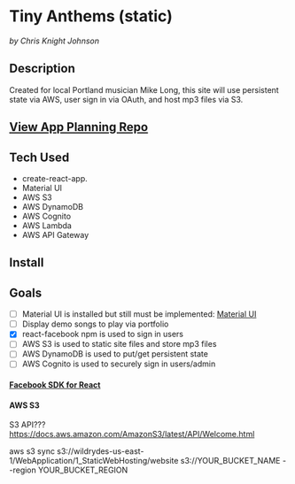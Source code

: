 # Tiny Anthems (static)
*by Chris Knight Johnson*
## Description
Created for local Portland musician Mike Long, this site will use persistent state via AWS, user sign in via OAuth, and host mp3 files via S3.

## [View App Planning Repo](https://github.com/ckjpdx/tiny-anthems-planning)
## Tech Used
* create-react-app.
* Material UI
* AWS S3
* AWS DynamoDB
* AWS Cognito
* AWS Lambda
* AWS API Gateway

## Install


## Goals
- [ ] Material UI is installed but still must be implemented: [Material UI](https://www.npmjs.com/package/material-ui)
- [ ] Display demo songs to play via portfolio
- [x] react-facebook npm is used to sign in users
- [ ] AWS S3 is used to static site files and store mp3 files
- [ ] AWS DynamoDB is used to put/get persistent state
- [ ] AWS Cognito is used to securely sign in users/admin

#### [Facebook SDK for React](https://medium.com/front-end-hacking/facebook-authorization-in-a-react-app-b7a9176aacb6)

#### AWS S3
S3 API??? https://docs.aws.amazon.com/AmazonS3/latest/API/Welcome.html

aws s3 sync s3://wildrydes-us-east-1/WebApplication/1_StaticWebHosting/website s3://YOUR_BUCKET_NAME --region YOUR_BUCKET_REGION
